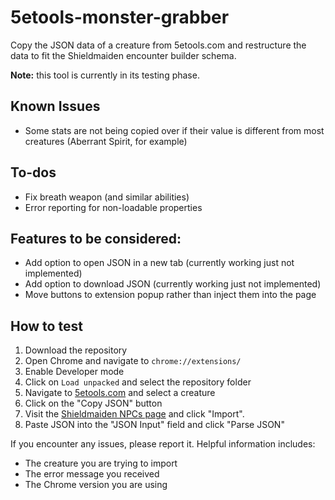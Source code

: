 # 5etools-monster-grabber
Copy the JSON data of a creature from 5etools.com and restructure the data to fit the Shieldmaiden encounter builder schema.

**Note:** this tool is currently in its testing phase.

## Known Issues
- Some stats are not being copied over if their value is different from most creatures (Aberrant Spirit, for example)

## To-dos
- Fix breath weapon (and similar abilities)
- Error reporting for non-loadable properties

## Features to be considered:
- Add option to open JSON in a new tab (currently working just not implemented)
- Add option to download JSON (currently working just not implemented)
- Move buttons to extension popup rather than inject them into the page

## How to test
1. Download the repository
2. Open Chrome and navigate to `chrome://extensions/`
3. Enable Developer mode
4. Click on `Load unpacked` and select the repository folder
5. Navigate to [5etools.com](https://5e.tools/bestiary) and select a creature
6. Click on the "Copy JSON" button
7. Visit the [Shieldmaiden NPCs page](https://shieldmaiden.app/content/npcs) and click "Import".
8. Paste JSON into the "JSON Input" field and click "Parse JSON"

If you encounter any issues, please report it. Helpful information includes:
- The creature you are trying to import
- The error message you received
- The Chrome version you are using
